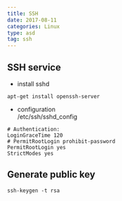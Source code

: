 ```yaml
---
title: SSH
date: 2017-08-11 
categories: Linux
type: asd
tag: ssh 
---
```


## SSH service 
* install sshd 
```
apt-get install openssh-server
```
* configuration    
/etc/ssh/sshd_config
```
# Authentication:
LoginGraceTime 120
# PermitRootLogin prohibit-password
PermitRootLogin yes
StrictModes yes
```
<!--more-->

## Generate public key 
```
ssh-keygen -t rsa
```